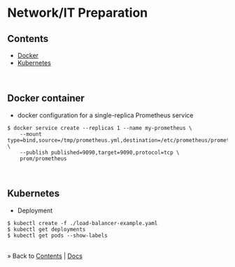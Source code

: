 # Network/IT Preparation


## Contents

* [Docker](#docker)
* [Kubernetes](#kubernetes)

<br/><a name="docker"></a>
## Docker container

* docker configuration for a single-replica Prometheus service
```
$ docker service create --replicas 1 --name my-prometheus \
    --mount type=bind,source=/tmp/prometheus.yml,destination=/etc/prometheus/prometheus.yml \
    --publish published=9090,target=9090,protocol=tcp \
    prom/prometheus
```


<br/><a name="kubernetes"></a>
## Kubernetes

* Deployment
```
$ kubectl create -f ./load-balancer-example.yaml
$ kubectl get deployments
$ kubectl get pods --show-labels
```


<div><br/>
&raquo; Back to <a href="#contents">Contents</a> | <a href="../docs/README.md">Docs</a>
</div>
